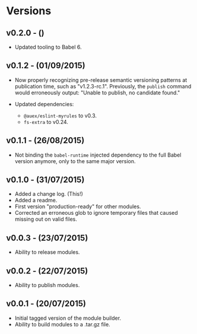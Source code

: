# Versions

## v0.2.0 - ()

* Updated tooling to Babel 6.


## v0.1.2 - (01/09/2015)

* Now properly recognizing pre-release semantic versioning patterns at
  publication time, such as "v1.2.3-rc.1". Previously, the `publish` command
  would erroneously output: "Unable to publish, no candidate found."

* Updated dependencies:
    * `@auex/eslint-myrules` to v0.3.
    * `fs-extra` to v0.24.


## v0.1.1 - (26/08/2015)

* Not binding the `babel-runtime` injected dependency to the full Babel version
  anymore, only to the same major version.


## v0.1.0 - (31/07/2015)

* Added a change log. (This!)
* Added a readme.
* First version "production-ready" for other modules.
* Corrected an erroneous glob to ignore temporary files that caused missing out
  on valid files.


## v0.0.3 - (23/07/2015)

* Ability to release modules.


## v0.0.2 - (22/07/2015)

* Ability to publish modules.


## v0.0.1 - (20/07/2015)

* Initial tagged version of the module builder.
* Ability to build modules to a .tar.gz file.
